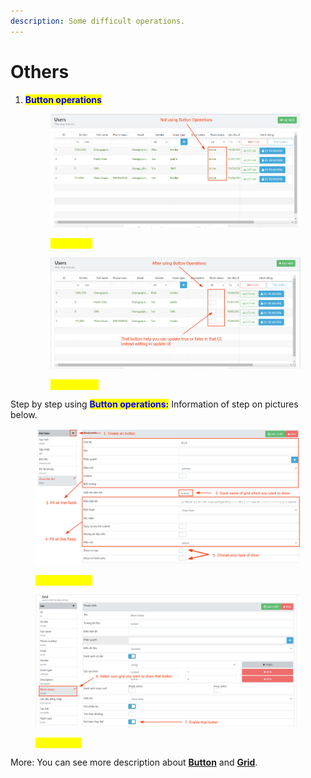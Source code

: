 ```yaml
---
description: Some difficult operations.
---
```


# Others

1.  <mark style="color:blue;">**Button operations**</mark>

    <figure><img src="../.gitbook/assets/image (4).png" alt=""><figcaption><p><mark style="color:yellow;"><strong>Not Using</strong></mark></p></figcaption></figure>

    <figure><img src="../.gitbook/assets/image (8).png" alt=""><figcaption><p><mark style="color:yellow;"><strong>After Using</strong></mark></p></figcaption></figure>

Step by step using <mark style="color:blue;">**Button operations:**</mark> Information of step on pictures below.

<figure><img src="../.gitbook/assets/image (9).png" alt=""><figcaption><p><mark style="color:yellow;"><strong>Button Phase</strong></mark></p></figcaption></figure>

<figure><img src="../.gitbook/assets/image (10).png" alt=""><figcaption><p><mark style="color:yellow;"><strong>Grid Phase</strong></mark></p></figcaption></figure>

More: You can see more description about [**Button**](create-page-button.md) and [**Grid**](create-page-grid.md).
